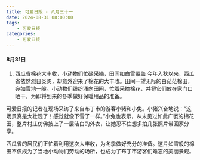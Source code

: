 ```yaml
---
title: 可爱日报 - 八月三十一
date: 2024-08-31 08:00:00
tags:
    - 可爱日报
categories:
    - 可爱日报
---
```

#### 8月31日
1. 西瓜省棉花大丰收，小动物们忙碌采摘，田间如白雪覆盖
今年入秋以来，西瓜省依然烈日炎炎，却意外迎来了棉花的大丰收。田间一望无际的白茫茫棉田，宛如雪地一般。小动物们纷纷涌向田间，忙着采摘棉花，并将它们放在家门口晒干，为即将到来的冬季做好保暖用品的准备。

可爱日报的记者在现场采访了来自布丁市的游客小猪和小兔。小猪兴奋地说：“这场景真是太壮观了！感觉就像下雪了一样。”小兔也表示，从未见过如此广袤的棉花田，整片村庄仿佛披上了一层洁白的外衣，让她忍不住想多拍几张照片带回家分享。

西瓜省的居民们正忙着利用这次大丰收，为冬季做好充分的准备。这片如雪般的棉田不仅成为了当地小动物们劳动的场所，也成为了布丁市游客们难忘的美丽景观。